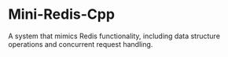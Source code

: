 # Mini-Redis-Cpp
A system that mimics Redis functionality, including data structure operations and concurrent request handling.
